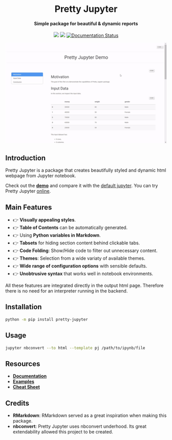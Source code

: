 <h1 align="center">
  <br>
  Pretty Jupyter
  </br>
</h1>
<h4 align="center">Simple package for beautiful & dynamic reports</h4>

<p align="center">
  <a href="https://github.com/JanPalasek/pretty-jupyter/actions/workflows/ci.yml"><img src="https://github.com/JanPalasek/pretty-jupyter/actions/workflows/ci.yml/badge.svg" /></a>
  <a href="https://pypi.org/project/pretty-jupyter/"><img src="https://img.shields.io/github/v/release/JanPalasek/pretty-jupyter" /></a>
  <a href='https://pretty-jupyter.readthedocs.io/en/latest/?badge=latest'><img src='https://readthedocs.org/projects/pretty-jupyter/badge/?version=latest' alt='Documentation Status' />
</a>
</p>

<p align="center">
  <img src="docs/demo.gif" alt="demo preview" />
</p>

## Introduction

Pretty Jupyter is a package that creates beautifully styled and dynamic html webpage from Jupyter notebook.

Check out the **[demo](http://janpalasek.com/pretty-jupyter-example.html)** and compare it with the [default jupyter](http://janpalasek.com/classic-jupyter-example.html). You can try Pretty Jupyter [online](http://janpalasek.com/pretty-jupyter.html).

## Main Features

- :point_right: **Visually appealing styles**.
- :point_right: **Table of Contents** can be automatically generated.
- :point_right: Using **Python variables in Markdown**.
- :point_right: **Tabsets** for hiding section content behind clickable tabs.
- :point_right: **Code Folding**: Show/Hide code to filter out unnecessary content.
- :point_right: **Themes**: Selection from a wide variaty of available themes.
- :point_right: **Wide range of configuration options** with sensible defaults.
- :point_right: **Unobtrusive syntax** that works well in notebook environments.

All these features are integrated directly in the output html page. Therefore there is no need for an interpreter running in the backend.

## Installation

```sh
python -m pip install pretty-jupyter
```

## Usage

```sh
jupyter nbconvert --to html --template pj /path/to/ipynb/file
```

## Resources

- **[Documentation](https://pretty-jupyter.readthedocs.io/)**
- **[Examples](https://github.com/JanPalasek/pretty-jupyter-examples)**
- **[Cheat Sheet](docs/cheatsheet/cheatsheet.pdf)**

## Credits

* **RMarkdown**: RMarkdown served as a great inspiration when making this package.
* **nbconvert**: Pretty Jupyter uses nbconvert underhood. Its great extendability allowed this project to be created.
